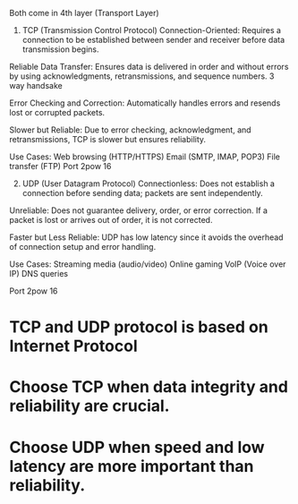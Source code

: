 Both come in 4th layer (Transport Layer)

1. TCP (Transmission Control Protocol)
Connection-Oriented: Requires a connection to be established between sender and receiver before data transmission begins.

Reliable Data Transfer: Ensures data is delivered in order and without errors by using acknowledgments, retransmissions, and sequence numbers. 3 way handsake

Error Checking and Correction: Automatically handles errors and resends lost or corrupted packets.

Slower but Reliable: Due to error checking, acknowledgment, and retransmissions, TCP is slower but ensures reliability.

Use Cases:
Web browsing (HTTP/HTTPS)
Email (SMTP, IMAP, POP3)
File transfer (FTP)
Port 2pow 16

2. UDP (User Datagram Protocol)
Connectionless: Does not establish a connection before sending data; packets are sent independently.

Unreliable: Does not guarantee delivery, order, or error correction. If a packet is lost or arrives out of order, it is not corrected.

Faster but Less Reliable: UDP has low latency since it avoids the overhead of connection setup and error handling.

Use Cases:
Streaming media (audio/video)
Online gaming
VoIP (Voice over IP)
DNS queries

Port 2pow 16

# TCP and UDP protocol is based on Internet Protocol
# Choose TCP when data integrity and reliability are crucial.
# Choose UDP when speed and low latency are more important than reliability.